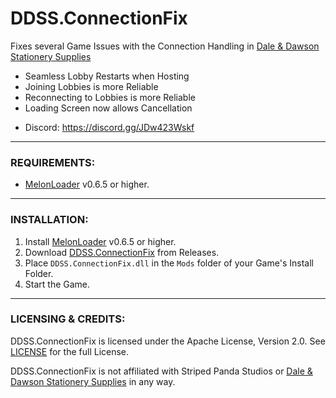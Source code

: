 # DDSS.ConnectionFix
Fixes several Game Issues with the Connection Handling in [Dale & Dawson Stationery Supplies](https://store.steampowered.com/app/2920570/Dale__Dawson_Stationery_Supplies/)

- Seamless Lobby Restarts when Hosting
- Joining Lobbies is more Reliable
- Reconnecting to Lobbies is more Reliable
- Loading Screen now allows Cancellation

* Discord: https://discord.gg/JDw423Wskf

---

### REQUIREMENTS:

- [MelonLoader](https://github.com/LavaGang/MelonLoader/releases) v0.6.5 or higher.

---

### INSTALLATION:

1) Install [MelonLoader](https://github.com/LavaGang/MelonLoader/releases) v0.6.5 or higher.
2) Download [DDSS.ConnectionFix](https://github.com/HerpDerpinstine/DDSS.ConnectionFix/releases) from Releases.
3) Place ``DDSS.ConnectionFix.dll`` in the ``Mods`` folder of your Game's Install Folder.
4) Start the Game.

---

### LICENSING & CREDITS:

DDSS.ConnectionFix is licensed under the Apache License, Version 2.0. See [LICENSE](https://github.com/HerpDerpinstine/DDSS.ConnectionFix/blob/main/LICENSE.md) for the full License.

DDSS.ConnectionFix is not affiliated with Striped Panda Studios or [Dale & Dawson Stationery Supplies](https://store.steampowered.com/app/2920570/Dale__Dawson_Stationery_Supplies/) in any way.
